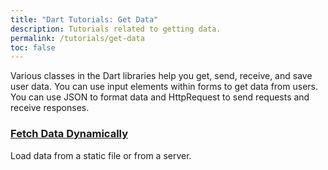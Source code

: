 ```yaml
---
title: "Dart Tutorials: Get Data"
description: Tutorials related to getting data.
permalink: /tutorials/get-data
toc: false
---
```


Various classes in the Dart libraries help you get, send, receive,
and save user data. You can use input elements within forms to
get data from users.
You can use JSON to format data and HttpRequest to send requests
and receive responses.

<div class="card-grid">
  <div class="card">
    <h3><a href="/tutorials/get-data/fetch-data">Fetch Data Dynamically</a></h3>
    <p>Load data from a static file or from a server.</p>
  </div>
</div>
